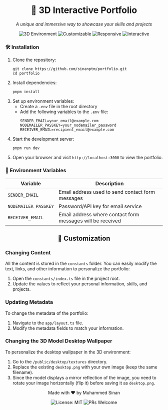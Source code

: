 <div align="center">
  <h1>🌟 3D Interactive Portfolio</h1>
  <p><em>A unique and immersive way to showcase your skills and projects</em></p>
  <img src="https://img.shields.io/badge/-3D%20Environment-blueviolet" alt="3D Environment"/>
  <img src="https://img.shields.io/badge/-Customizable-orange" alt="Customizable"/>
  <img src="https://img.shields.io/badge/-Responsive-blue" alt="Responsive"/>
  <img src="https://img.shields.io/badge/-Interactive-green" alt="Interactive"/>
</div>



<h3>🛠 Installation</h3>

<ol>
  <li>Clone the repository:
    <pre><code>git clone https://github.com/sinanptm/portfolio.git
cd portfolio</code></pre>
  </li>
  <li>Install dependencies:
    <pre><code>pnpm install</code></pre>
  </li>
  <li>Set up environment variables:
    <ul>
      <li>Create a <code>.env</code> file in the root directory</li>
      <li>Add the following variables to the <code>.env</code> file:
        <pre><code>SENDER_EMAIL=your_email@example.com
NODEMAILER_PASSKEY=your_nodemailer_password
RECEIVER_EMAIL=recipient_email@example.com</code></pre>
      </li>
    </ul>
  </li>
  <li>Start the development server:
    <pre><code>pnpm run dev</code></pre>
  </li>
  <li>Open your browser and visit <code>http://localhost:3000</code> to view the portfolio.</li>
</ol>

<h3>🔧 Environment Variables</h3>

<table>
  <thead>
    <tr>
      <th>Variable</th>
      <th>Description</th>
    </tr>
  </thead>
  <tbody>
    <tr>
      <td><code>SENDER_EMAIL</code></td>
      <td>Email address used to send contact form messages</td>
    </tr>
    <tr>
      <td><code>NODEMAILER_PASSKEY</code></td>
      <td>Password/API key for email service</td>
    </tr>
    <tr>
      <td><code>RECEIVER_EMAIL</code></td>
      <td>Email address where contact form messages will be received</td>
    </tr>
  </tbody>
</table>
<h2 align="center">🎨 Customization</h2>

<h3>Changing Content</h3>
<p>All the content is stored in the <code>constants</code> folder. You can easily modify the text, links, and other information to personalize the portfolio:</p>
<ol>
  <li>Open the <code>constants/index.ts</code> file in the project root.</li>
  <li>Update the values to reflect your personal information, skills, and projects.</li>
</ol>

<h3>Updating Metadata</h3>
<p>To change the metadata of the portfolio:</p>
<ol>
  <li>Navigate to the <code>app/layout.ts</code> file.</li>
  <li>Modify the metadata fields to match your information.</li>
</ol>

<h3>Changing the 3D Model Desktop Wallpaper</h3>
<p>To personalize the desktop wallpaper in the 3D environment:</p>
<ol>
  <li>Go to the <code>/public/desktop/textures</code> directory.</li>
  <li>Replace the existing <code>desktop.png</code> with your own image (keep the same filename).</li>
  <li>Since the model displays a mirror reflection of the image, you need to rotate your image horizontally (flip it) before saving it as <code>desktop.png</code>.</li>
</ol>


<p align="center">Made with ❤️ by Muhammed Sinan</p>

<div align="center">
  <img src="https://img.shields.io/badge/License-MIT-yellow.svg" alt="License: MIT"/>
  <img src="https://img.shields.io/badge/PRs-welcome-brightgreen.svg?style=flat-square" alt="PRs Welcome"/>
</div>

